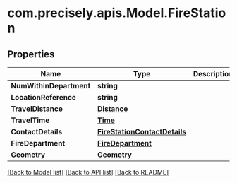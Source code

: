 
# com.precisely.apis.Model.FireStation

## Properties

Name | Type | Description | Notes
------------ | ------------- | ------------- | -------------
**NumWithinDepartment** | **string** |  | [optional] 
**LocationReference** | **string** |  | [optional] 
**TravelDistance** | [**Distance**](Distance.md) |  | [optional] 
**TravelTime** | [**Time**](Time.md) |  | [optional] 
**ContactDetails** | [**FireStationContactDetails**](FireStationContactDetails.md) |  | [optional] 
**FireDepartment** | [**FireDepartment**](FireDepartment.md) |  | [optional] 
**Geometry** | [**Geometry**](Geometry.md) |  | [optional] 

[[Back to Model list]](../README.md#documentation-for-models)
[[Back to API list]](../README.md#documentation-for-api-endpoints)
[[Back to README]](../README.md)

